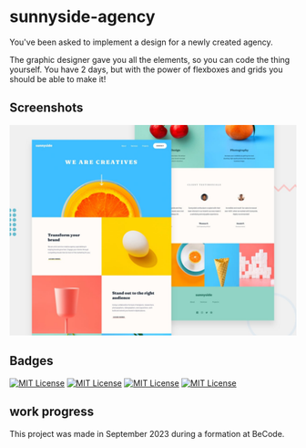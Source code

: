 # sunnyside-agency

You've been asked to implement a design for a newly created agency.

The graphic designer gave you all the elements, so you can code the thing yourself. You have 2 days, but with the power of flexboxes and grids you should be able to make it!

## Screenshots

![Page Screenshot](readme-ressources/desktop-preview.jpg)


## Badges

[![MIT License](https://img.shields.io/badge/HTML-red.svg)](https://choosealicense.com/licenses/mit/)
[![MIT License](https://img.shields.io/badge/JS-yellow.svg)](https://choosealicense.com/licenses/mit/)
[![MIT License](https://img.shields.io/badge/CSS-purple.svg)](https://choosealicense.com/licenses/mit/)
[![MIT License](https://img.shields.io/badge/SASS-pink.svg)](https://choosealicense.com/licenses/mit/)


## work progress

This project was made in September 2023 during a formation at BeCode.


